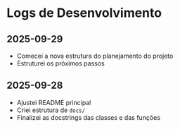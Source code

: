 # Logs de Desenvolvimento

## 2025-09-29
- Comecei a nova estrutura do planejamento do projeto
- Estruturei os próximos passos

## 2025-09-28
- Ajustei README principal
- Criei estrutura de `docs/`
- Finalizei as docstrings das classes e das funções
